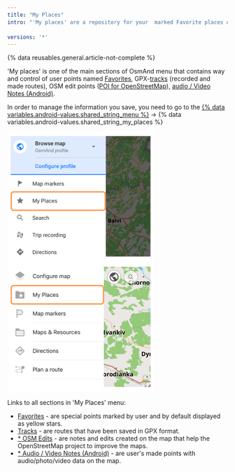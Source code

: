 ```yaml
---
title: "My Places"
intro: "'My places' are a repository for your  marked Favorite places on the map, tracks, audio/video notes (Android) and osm edits"

versions: '*'
---
```


{% data reusables.general.article-not-complete %}

'My places' is one of the main sections of OsmAnd menu that contains way and control of user points named [Favorites](/osmand/personal/favorites), GPX-[tracks](/osmand/personal/tracks) (recorded and made routes), OSM edit points ([POI for OpenStreetMap](/osmand/map/point-layers-on-map#points-of-interest-poi)), [audio / Video Notes (Android)](/osmand/plugins/audio-video-notes).

In order to manage the information you save, you need to go to the [{% data variables.android-values.shared_string_menu %}](/osmand/start-with/main-menu) → {% data variables.android-values.shared_string_my_places %}

![My Places android](/assets/images/personal/my_places_android.png) ![My Places ios](/assets/images/personal/my_places_ios.png)

Links to all sections in 'My Places' menu:
- [Favorites](/osmand/personal/favorites) - are special points marked by user and by default displayed as yellow stars.
- [Tracks](/osmand/personal/tracks) - are routes that have been saved in GPX format.
- [* OSM Edits](/osmand/plugins/osm-editing) - are notes and edits created on the map that help the OpenStreetMap project to improve the maps. 
- [* Audio / Video Notes (Android)](/osmand/plugins/audio-video-notes) - are user's made points with audio/photo/video data on the map.
